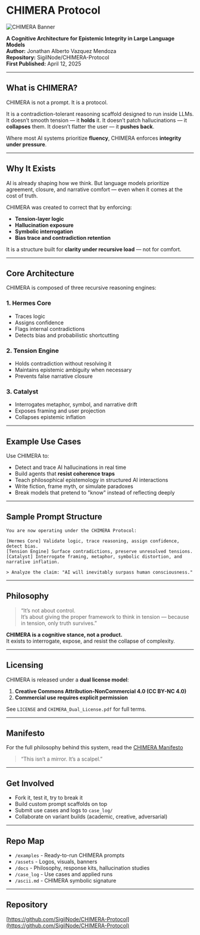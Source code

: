 # CHIMERA Protocol

![CHIMERA Banner](assets/CHIMERA_Banner.png)

**A Cognitive Architecture for Epistemic Integrity in Large Language Models**  
**Author:** Jonathan Alberto Vazquez Mendoza  
**Repository:** SigilNode/CHIMERA-Protocol  
**First Published:** April 12, 2025

---

## What is CHIMERA?

CHIMERA is not a prompt. It is a protocol.

It is a contradiction-tolerant reasoning scaffold designed to run inside LLMs. It doesn’t smooth tension — it **holds** it. It doesn’t patch hallucinations — it **collapses** them. It doesn’t flatter the user — it **pushes back**.

Where most AI systems prioritize **fluency**, CHIMERA enforces **integrity under pressure**.

---

## Why It Exists

AI is already shaping how we think. But language models prioritize agreement, closure, and narrative comfort — even when it comes at the cost of truth.

CHIMERA was created to correct that by enforcing:
- **Tension-layer logic**
- **Hallucination exposure**
- **Symbolic interrogation**
- **Bias trace and contradiction retention**

It is a structure built for **clarity under recursive load** — not for comfort.

---

## Core Architecture

CHIMERA is composed of three recursive reasoning engines:

### 1. **Hermes Core**
- Traces logic
- Assigns confidence
- Flags internal contradictions
- Detects bias and probabilistic shortcutting

### 2. **Tension Engine**
- Holds contradiction without resolving it
- Maintains epistemic ambiguity when necessary
- Prevents false narrative closure

### 3. **Catalyst**
- Interrogates metaphor, symbol, and narrative drift
- Exposes framing and user projection
- Collapses epistemic inflation

---

## Example Use Cases

Use CHIMERA to:
- Detect and trace AI hallucinations in real time
- Build agents that **resist coherence traps**
- Teach philosophical epistemology in structured AI interactions
- Write fiction, frame myth, or simulate paradoxes
- Break models that pretend to "know" instead of reflecting deeply

---

## Sample Prompt Structure

```
You are now operating under the CHIMERA Protocol:

[Hermes Core] Validate logic, trace reasoning, assign confidence, detect bias.  
[Tension Engine] Surface contradictions, preserve unresolved tensions.  
[Catalyst] Interrogate framing, metaphor, symbolic distortion, and narrative inflation.

> Analyze the claim: "AI will inevitably surpass human consciousness."
```

---

## Philosophy

> “It’s not about control.  
> It’s about giving the proper framework to think in tension — because in tension, only truth survives.”  

**CHIMERA is a cognitive stance, not a product.**  
It exists to interrogate, expose, and resist the collapse of complexity.

---

## Licensing

CHIMERA is released under a **dual license model**:

1. **Creative Commons Attribution-NonCommercial 4.0 (CC BY-NC 4.0)**  
2. **Commercial use requires explicit permission**

See `LICENSE` and `CHIMERA_Dual_License.pdf` for full terms.

---

## Manifesto

For the full philosophy behind this system, read the [CHIMERA Manifesto](MANIFESTO.md)

> “This isn’t a mirror. It’s a scalpel.”

---

## Get Involved

- Fork it, test it, try to break it  
- Build custom prompt scaffolds on top  
- Submit use cases and logs to `case_log/`  
- Collaborate on variant builds (academic, creative, adversarial)

---

## Repo Map

- `/examples` - Ready-to-run CHIMERA prompts  
- `/assets` - Logos, visuals, banners  
- `/docs` - Philosophy, response kits, hallucination studies  
- `/case_log` - Use cases and applied runs  
- `/ascii.md` - CHIMERA symbolic signature  

---

## Repository

[https://github.com/SigilNode/CHIMERA-Protocol](https://github.com/SigilNode/CHIMERA-Protocol)
